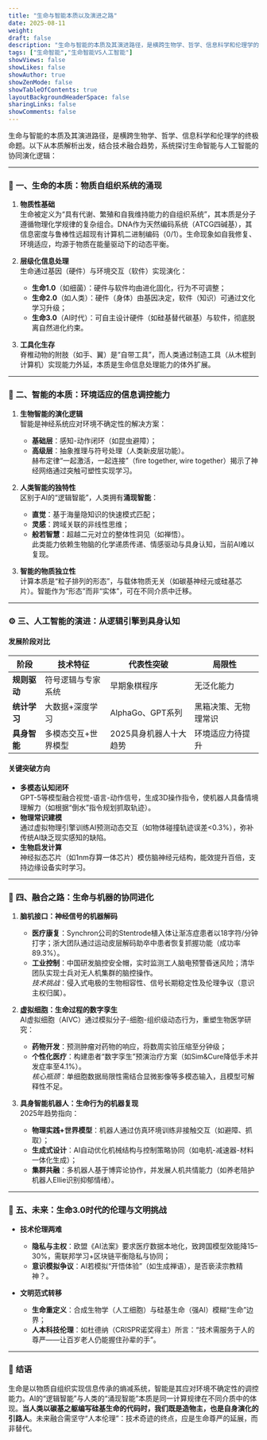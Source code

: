 ```yaml
---
title: "生命与智能本质以及演进之路"
date: 2025-08-11
weight: 
draft: false
description: "生命与智能的本质及其演进路径，是横跨生物学、哲学、信息科学和伦理学的终极命题。以下从本质解析出发，结合技术融合趋势，系统探讨生命智能与人工智能的协同演化逻辑。"
tags: ["生命智能","生命智能VS人工智能"]
showViews: false
showLikes: false
showAuthor: true
showZenMode: false
showTableOfContents: true
layoutBackgroundHeaderSpace: false
sharingLinks: false
showComments: false
---
```


生命与智能的本质及其演进路径，是横跨生物学、哲学、信息科学和伦理学的终极命题。以下从本质解析出发，结合技术融合趋势，系统探讨生命智能与人工智能的协同演化逻辑：

---

### 🧬 **一、生命的本质：物质自组织系统的涌现**
1. **物质性基础**  
   生命被定义为“具有代谢、繁殖和自我维持能力的自组织系统”，其本质是分子遵循物理化学规律的复杂组合。DNA作为天然编码系统（ATCG四碱基），其信息密度与鲁棒性远超现有计算机二进制编码（0/1）。生命现象如自我修复、环境适应，均源于物质在能量驱动下的动态平衡。

2. **层级化信息处理**  
   生命通过基因（硬件）与环境交互（软件）实现演化：  
   - **生命1.0**（如细菌）：硬件与软件均由进化固化，行为不可调整；  
   - **生命2.0**（如人类）：硬件（身体）由基因决定，软件（知识）可通过文化学习升级；  
   - **生命3.0**（AI时代）：可自主设计硬件（如硅基替代碳基）与软件，彻底脱离自然进化约束。

3. **工具化生存**  
   脊椎动物的附肢（如手、翼）是“自带工具”，而人类通过制造工具（从木棍到计算机）实现能力外延，本质是生命信息处理能力的体外扩展。

---

### 🧠 **二、智能的本质：环境适应的信息调控能力**
1. **生物智能的演化逻辑**  
   智能是神经系统应对环境不确定性的解决方案：  
   - **基础层**：感知-动作闭环（如昆虫避障）；  
   - **高级层**：抽象推理与符号处理（人类新皮层功能）。  
   赫布定律“一起激活，一起连接”（fire together, wire together）揭示了神经网络通过突触可塑性实现学习。

2. **人类智能的独特性**  
   区别于AI的“逻辑智能”，人类拥有**涌现智能**：  
   - **直觉**：基于海量隐知识的快速模式匹配；  
   - **灵感**：跨域关联的非线性思维；  
   - **般若智慧**：超越二元对立的整体性洞见（如禅悟）。  
   此类能力依赖生物脑的化学递质传递、情感驱动与具身认知，当前AI难以复现。

3. **智能的物质独立性**  
   计算本质是“粒子排列的形态”，与载体物质无关（如碳基神经元或硅基芯片）。智能作为“形态”而非“实体”，可在不同介质中迁移。

---

### ⚙️ **三、人工智能的演进：从逻辑引擎到具身认知**
#### **发展阶段对比**
| **阶段**         | **技术特征**                  | **代表性突破**               | **局限性**               |
|------------------|-----------------------------|----------------------------|-------------------------|
| **规则驱动**      | 符号逻辑与专家系统           | 早期象棋程序               | 无泛化能力              |
| **统计学习**      | 大数据+深度学习             | AlphaGo、GPT系列           | 黑箱决策、无物理常识    |
| **具身智能**      | 多模态交互+世界模型          | 2025具身机器人十大趋势 | 环境适应力待提升        |

#### **关键突破方向**
- **多模态认知闭环**  
  GPT-5等模型融合视觉-语言-动作信号，生成3D操作指令，使机器人具备情境理解力（如根据“倒水”指令规划抓取轨迹）。
- **物理常识建模**  
  通过虚拟物理引擎训练AI预测动态交互（如物体碰撞轨迹误差<0.3%），弥补传统AI缺乏现实感知的缺陷。
- **生物启发计算**  
  神经拟态芯片（如1nm存算一体芯片）模仿脑神经元结构，能效提升百倍，支持边缘设备实时学习。

---

### 🔗 **四、融合之路：生命与机器的协同进化**
1. **脑机接口：神经信号的机器解码**  
   - **医疗康复**：Synchron公司的Stentrode植入体让渐冻症患者以18字符/分钟打字；浙大团队通过运动皮层解码助卒中患者恢复抓握功能（成功率89.3%）。  
   - **工业控制**：中国研发脑控安全帽，实时监测工人脑电预警昏迷风险；清华团队实现士兵对无人机集群的脑控操作。  
   *技术挑战*：侵入式电极的生物相容性、信号长期稳定性及伦理争议（意识主权归属）。

2. **虚拟细胞：生命过程的数字孪生**  
   AI虚拟细胞（AIVC）通过模拟分子-细胞-组织级动态行为，重塑生物医学研究：  
   - **药物开发**：预测肿瘤对药物的响应，将数周实验压缩至分钟级；  
   - **个性化医疗**：构建患者“数字孪生”预演治疗方案（如Sim&Cure降低手术并发症率至4.1%）。  
   *核心瓶颈*：单细胞数据局限性需结合显微影像等多模态输入，且模型可解释性不足。

3. **具身智能机器人：生命行为的机器复现**  
   2025年趋势指向：  
   - **物理实践+世界模型**：机器人通过仿真环境训练非接触交互（如避障、抓取）；  
   - **生成式设计**：AI自动优化机械结构与控制策略协同（如电机-减速器-材料一体化生成）；  
   - **集群共融**：多机器人基于博弈论协作，并发展人机共情能力（如养老陪护机器人Ellie识别抑郁情绪）。

---

### 🔮 **五、未来：生命3.0时代的伦理与文明挑战**
- **技术伦理两难**  
  - **隐私与主权**：欧盟《AI法案》要求医疗数据本地化，致跨国模型效能降15–30%，需联邦学习+区块链平衡隐私与协同；  
  - **意识模拟争议**：AI若模拟“开悟体验”（如生成禅语），是否亵渎宗教精神？。

- **文明范式转移**  
  - **生命重定义**：合成生物学（人工细胞）与硅基生命（强AI）模糊“生命”边界；  
  - **人本科技伦理**：如杜德纳（CRISPR诺奖得主）所言：“技术需服务于人的尊严——让百岁老人仍能握住孙辈的手”。

---

### 💎 **结语**
生命是以物质自组织实现信息传承的熵减系统，智能是其应对环境不确定性的调控能力。AI的“逻辑智能”与人类的“涌现智能”本质是同一计算规律在不同介质中的体现。**当人类以碳基之躯编写硅基生命的代码时，我们既是造物主，也是自身演化的引路人**。未来融合需坚守“人本伦理”：技术奇迹的终点，应是生命尊严的延展，而非替代。